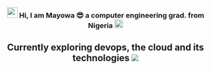 <h3 align="center"> <img src="https://media.giphy.com/media/hvRJCLFzcasrR4ia7z/giphy.gif" width="25">  
  Hi, I am Mayowa 😎 a computer engineering grad. from Nigeria
  <img src="https://cdn.countryflags.com/thumbs/nigeria/flag-round-250.png" width="20">
</h3>


<h2 align="center"> 
  Currently exploring devops, the cloud and its technologies
  <img src="https://i.gifer.com/6t02.gif">
</h2>  
